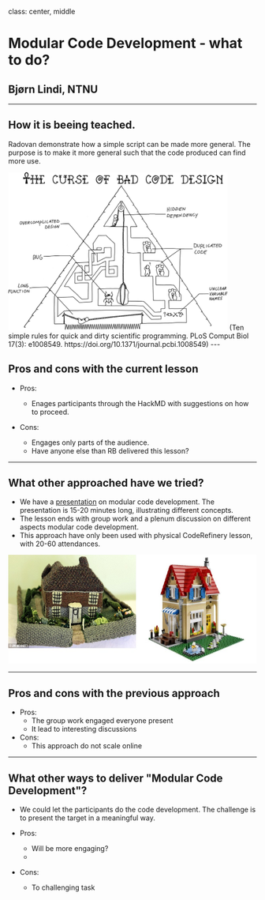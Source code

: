 class: center, middle

# Modular Code Development - what to do?

## Bjørn Lindi, NTNU

---

## How it is beeing teached.

Radovan demonstrate how a simple script can be made more general.
The purpose is to make it more general such that the code produced can find more use.

<img src="assets/journal.pcbi.1008549.g005.PNG" style="height: 320px;"/>
(Ten simple rules for quick and dirty scientific programming. PLoS Comput Biol 17(3): e1008549. https://doi.org/10.1371/journal.pcbi.1008549)
---

## Pros and cons with the current lesson

- Pros:
    - Enages participants through the HackMD with suggestions on how to proceed.

- Cons:
    - Engages only parts of the audience.
    - Have anyone else than RB delivered this lesson?


---

## What other approached have we tried?

- We have a [presentation](https://github.com/coderefinery/modular-code-development/blob/master/talk.md) on modular code development. The presentation is 15-20 minutes long, illustrating different concepts.
- The lesson ends with group work and a plenum discussion on different aspects modular code development.
- This approach have only been used with physical CodeRefinery lesson, with 20-60 attendances.

<img src="assets/knit_vs_lego.jpg" style="height: 220px;"/>

---

## Pros and cons with the previous approach

- Pros:
    - The group work engaged everyone present
    - It lead to interesting discussions
- Cons:
    - This approach do not scale online
---

## What other ways to deliver "Modular Code Development"?

- We could let the participants do the code development. The challenge is to present the target in a meaningful way.

- Pros:
    - Will be more engaging?
    - 

- Cons:
    - To challenging task

